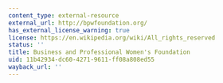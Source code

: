```yaml
---
content_type: external-resource
external_url: http://bpwfoundation.org/
has_external_license_warning: true
license: https://en.wikipedia.org/wiki/All_rights_reserved
status: ''
title: Business and Professional Women's Foundation
uid: 11b42934-dc60-4271-9611-ff08a808ed55
wayback_url: ''
---
```

